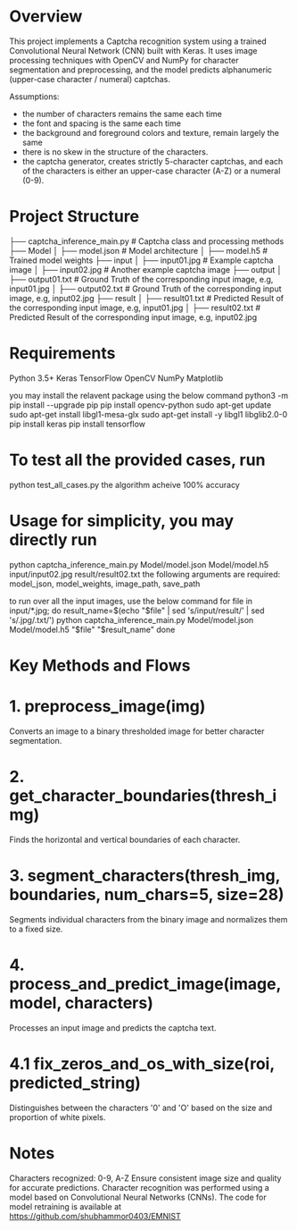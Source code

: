 # Overview

This project implements a Captcha recognition system using a trained Convolutional Neural Network (CNN) built with Keras. It uses image processing techniques with OpenCV and NumPy for character segmentation and preprocessing, and the model predicts alphanumeric (upper-case character / numeral) captchas.

Assumptions: 
- the number of characters remains the same each time
- the font and spacing is the same each time
- the background and foreground colors and texture, remain largely the same
- there is no skew in the structure of the characters.
- the captcha generator, creates strictly 5-character captchas, and each of the characters is either an upper-case character (A-Z) or a numeral (0-9).

# Project Structure
├── captcha_inference_main.py              # Captcha class and processing methods
├── Model
│   ├── model.json      # Model architecture
│   ├── model.h5        # Trained model weights
├── input
│   ├── input01.jpg             # Example captcha image
│   ├── input02.jpg             # Another example captcha image
├── output
│   ├── output01.txt             # Ground Truth of the corresponding input image, e.g, input01.jpg
│   ├── output02.txt             # Ground Truth of the corresponding input image, e.g, input02.jpg
├── result
│   ├── result01.txt             # Predicted Result of the corresponding input image, e.g, input01.jpg
│   ├── result02.txt             # Predicted Result of the corresponding input image, e.g, input02.jpg

# Requirements

Python 3.5+
Keras
TensorFlow
OpenCV
NumPy
Matplotlib

you may install the relavent package using the below command
python3 -m pip install --upgrade pip
pip install opencv-python
sudo apt-get update 
sudo apt-get install libgl1-mesa-glx
sudo apt-get install -y libgl1 libglib2.0-0
pip install keras
pip install tensorflow

# To test all the provided cases, run 
python test_all_cases.py
the algorithm acheive 100% accuracy

# Usage for simplicity, you may directly run 
python captcha_inference_main.py Model/model.json Model/model.h5 input/input02.jpg result/result02.txt
the following arguments are required: model_json, model_weights, image_path, save_path

to run over all the input images, use the below command
for file in input/*.jpg; do
    result_name=$(echo "$file" | sed 's/input/result/' | sed 's/.jpg/.txt/')
    python captcha_inference_main.py Model/model.json Model/model.h5 "$file" "$result_name"
done


# Key Methods and Flows

# 1. preprocess_image(img)
Converts an image to a binary thresholded image for better character segmentation.

# 2. get_character_boundaries(thresh_img)
Finds the horizontal and vertical boundaries of each character.

# 3. segment_characters(thresh_img, boundaries, num_chars=5, size=28)
Segments individual characters from the binary image and normalizes them to a fixed size.

# 4. process_and_predict_image(image, model, characters)
Processes an input image and predicts the captcha text.

# 4.1 fix_zeros_and_os_with_size(roi, predicted_string)
Distinguishes between the characters '0' and 'O' based on the size and proportion of white pixels.

# Notes
Characters recognized: 0-9, A-Z
Ensure consistent image size and quality for accurate predictions.
Character recognition was performed using a model based on Convolutional Neural Networks (CNNs). The code for model retraining is available at https://github.com/shubhammor0403/EMNIST
